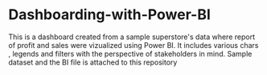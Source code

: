 # Dashboarding-with-Power-BI
This is a dashboard created from a sample superstore's data where report of profit and sales were vizualized using Power BI. It includes various chars , legends and filters with the perspective of stakeholders in  mind.
Sample dataset and the BI file is attached to this repository
